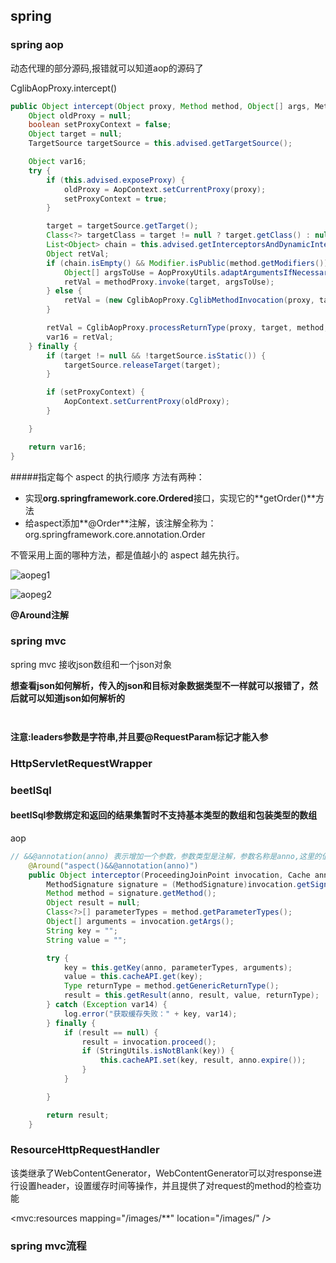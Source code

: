 

## spring

### spring aop

动态代理的部分源码,报错就可以知道aop的源码了

 CglibAopProxy.intercept()

```java
public Object intercept(Object proxy, Method method, Object[] args, MethodProxy methodProxy) throws Throwable {
    Object oldProxy = null;
    boolean setProxyContext = false;
    Object target = null;
    TargetSource targetSource = this.advised.getTargetSource();

    Object var16;
    try {
        if (this.advised.exposeProxy) {
            oldProxy = AopContext.setCurrentProxy(proxy);
            setProxyContext = true;
        }

        target = targetSource.getTarget();
        Class<?> targetClass = target != null ? target.getClass() : null;
        List<Object> chain = this.advised.getInterceptorsAndDynamicInterceptionAdvice(method, targetClass);
        Object retVal;
        if (chain.isEmpty() && Modifier.isPublic(method.getModifiers())) {
            Object[] argsToUse = AopProxyUtils.adaptArgumentsIfNecessary(method, args);
            retVal = methodProxy.invoke(target, argsToUse);
        } else {
            retVal = (new CglibAopProxy.CglibMethodInvocation(proxy, target, method, args, targetClass, chain, methodProxy)).proceed();
        }

        retVal = CglibAopProxy.processReturnType(proxy, target, method, retVal);
        var16 = retVal;
    } finally {
        if (target != null && !targetSource.isStatic()) {
            targetSource.releaseTarget(target);
        }

        if (setProxyContext) {
            AopContext.setCurrentProxy(oldProxy);
        }

    }

    return var16;
}
```

#####指定每个 aspect 的执行顺序
方法有两种：

- 实现**org.springframework.core.Ordered**接口，实现它的**getOrder()**方法
- 给aspect添加**@Order**注解，该注解全称为：org.springframework.core.annotation.Order

不管采用上面的哪种方法，都是值越小的 aspect 越先执行。 

![aopeg1](D:\resources\study\note\images\aopeg1.png)

![aopeg2](D:\resources\study\note\images\aopeg2.png)

**@Around注解**

### spring mvc

spring mvc 接收json数组和一个json对象

**想查看json如何解析，传入的json和目标对象数据类型不一样就可以报错了，然后就可以知道json如何解析的**

```json

```

```json

```



**注意:leaders参数是字符串,并且要@RequestParam标记才能入参**

### HttpServletRequestWrapper

### beetlSql

#### beetlSql参数绑定和返回的结果集暂时不支持基本类型的数组和包装类型的数组



aop

~~~java
// &&@annotation(anno) 表示增加一个参数，参数类型是注解，参数名称是anno,这里的值是和方法的参数名一致
    @Around("aspect()&&@annotation(anno)")
    public Object interceptor(ProceedingJoinPoint invocation, Cache anno) throws Throwable {
        MethodSignature signature = (MethodSignature)invocation.getSignature();
        Method method = signature.getMethod();
        Object result = null;
        Class<?>[] parameterTypes = method.getParameterTypes();
        Object[] arguments = invocation.getArgs();
        String key = "";
        String value = "";

        try {
            key = this.getKey(anno, parameterTypes, arguments);
            value = this.cacheAPI.get(key);
            Type returnType = method.getGenericReturnType();
            result = this.getResult(anno, result, value, returnType);
        } catch (Exception var14) {
            log.error("获取缓存失败：" + key, var14);
        } finally {
            if (result == null) {
                result = invocation.proceed();
                if (StringUtils.isNotBlank(key)) {
                    this.cacheAPI.set(key, result, anno.expire());
                }
            }

        }

        return result;
    }
~~~



### ResourceHttpRequestHandler

该类继承了WebContentGenerator，WebContentGenerator可以对response进行设置header，设置缓存时间等操作，并且提供了对request的method的检查功能

<mvc:resources mapping="/images/**" location="/images/" />



### spring mvc流程

